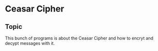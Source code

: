 # Ceasar Cipher

## Topic

This bunch of programs is about the Ceasar Cipher and how to encryt and decypt messages with it.